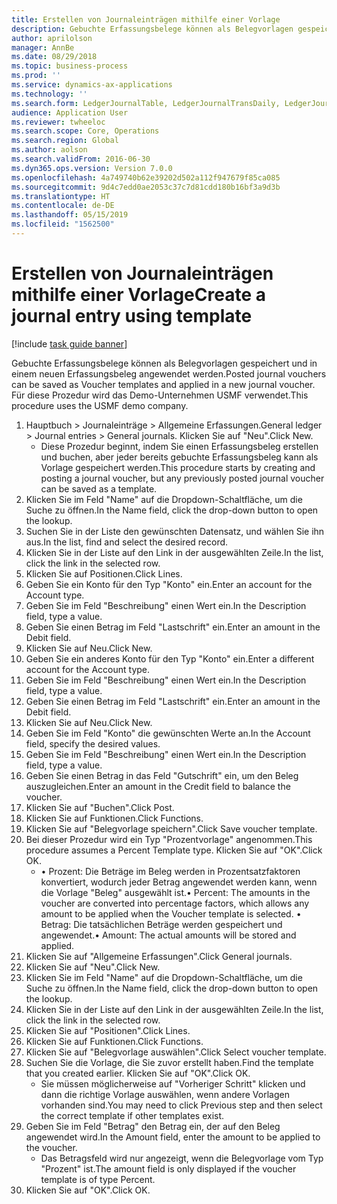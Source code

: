 ```yaml
---
title: Erstellen von Journaleinträgen mithilfe einer Vorlage
description: Gebuchte Erfassungsbelege können als Belegvorlagen gespeichert und in einem neuen Erfassungsbeleg angewendet werden.
author: aprilolson
manager: AnnBe
ms.date: 08/29/2018
ms.topic: business-process
ms.prod: ''
ms.service: dynamics-ax-applications
ms.technology: ''
ms.search.form: LedgerJournalTable, LedgerJournalTransDaily, LedgerJournalTransVoucherTemplate
audience: Application User
ms.reviewer: twheeloc
ms.search.scope: Core, Operations
ms.search.region: Global
ms.author: aolson
ms.search.validFrom: 2016-06-30
ms.dyn365.ops.version: Version 7.0.0
ms.openlocfilehash: 4a749740b62e39202d502a112f947679f85ca085
ms.sourcegitcommit: 9d4c7edd0ae2053c37c7d81cdd180b16bf3a9d3b
ms.translationtype: HT
ms.contentlocale: de-DE
ms.lasthandoff: 05/15/2019
ms.locfileid: "1562500"
---
```

# <a name="create-a-journal-entry-using-template"></a><span data-ttu-id="99065-103">Erstellen von Journaleinträgen mithilfe einer Vorlage</span><span class="sxs-lookup"><span data-stu-id="99065-103">Create a journal entry using template</span></span>

[!include [task guide banner](../../includes/task-guide-banner.md)]

<span data-ttu-id="99065-104">Gebuchte Erfassungsbelege können als Belegvorlagen gespeichert und in einem neuen Erfassungsbeleg angewendet werden.</span><span class="sxs-lookup"><span data-stu-id="99065-104">Posted journal vouchers can be saved as Voucher templates and applied in a new journal voucher.</span></span> <span data-ttu-id="99065-105">Für diese Prozedur wird das Demo-Unternehmen USMF verwendet.</span><span class="sxs-lookup"><span data-stu-id="99065-105">This procedure uses the USMF demo company.</span></span>

1. <span data-ttu-id="99065-106">Hauptbuch > Journaleinträge > Allgemeine Erfassungen.</span><span class="sxs-lookup"><span data-stu-id="99065-106">General ledger > Journal entries > General journals.</span></span> <span data-ttu-id="99065-107">Klicken Sie auf "Neu".</span><span class="sxs-lookup"><span data-stu-id="99065-107">Click New.</span></span>
    * <span data-ttu-id="99065-108">Diese Prozedur beginnt, indem Sie einen Erfassungsbeleg erstellen und buchen, aber jeder bereits gebuchte Erfassungsbeleg kann als Vorlage gespeichert werden.</span><span class="sxs-lookup"><span data-stu-id="99065-108">This procedure starts by creating and posting a journal voucher, but any previously posted journal voucher can be saved as a template.</span></span>  
2. <span data-ttu-id="99065-109">Klicken Sie im Feld "Name" auf die Dropdown-Schaltfläche, um die Suche zu öffnen.</span><span class="sxs-lookup"><span data-stu-id="99065-109">In the Name field, click the drop-down button to open the lookup.</span></span>
3. <span data-ttu-id="99065-110">Suchen Sie in der Liste den gewünschten Datensatz, und wählen Sie ihn aus.</span><span class="sxs-lookup"><span data-stu-id="99065-110">In the list, find and select the desired record.</span></span>
4. <span data-ttu-id="99065-111">Klicken Sie in der Liste auf den Link in der ausgewählten Zeile.</span><span class="sxs-lookup"><span data-stu-id="99065-111">In the list, click the link in the selected row.</span></span>
5. <span data-ttu-id="99065-112">Klicken Sie auf Positionen.</span><span class="sxs-lookup"><span data-stu-id="99065-112">Click Lines.</span></span>
6. <span data-ttu-id="99065-113">Geben Sie ein Konto für den Typ "Konto" ein.</span><span class="sxs-lookup"><span data-stu-id="99065-113">Enter an account for the Account type.</span></span>
7. <span data-ttu-id="99065-114">Geben Sie im Feld "Beschreibung" einen Wert ein.</span><span class="sxs-lookup"><span data-stu-id="99065-114">In the Description field, type a value.</span></span>
8. <span data-ttu-id="99065-115">Geben Sie einen Betrag im Feld "Lastschrift" ein.</span><span class="sxs-lookup"><span data-stu-id="99065-115">Enter an amount in the Debit field.</span></span>
9. <span data-ttu-id="99065-116">Klicken Sie auf Neu.</span><span class="sxs-lookup"><span data-stu-id="99065-116">Click New.</span></span>
10. <span data-ttu-id="99065-117">Geben Sie ein anderes Konto für den Typ "Konto" ein.</span><span class="sxs-lookup"><span data-stu-id="99065-117">Enter a different account for the Account type.</span></span>
11. <span data-ttu-id="99065-118">Geben Sie im Feld "Beschreibung" einen Wert ein.</span><span class="sxs-lookup"><span data-stu-id="99065-118">In the Description field, type a value.</span></span>
12. <span data-ttu-id="99065-119">Geben Sie einen Betrag im Feld "Lastschrift" ein.</span><span class="sxs-lookup"><span data-stu-id="99065-119">Enter an amount in the Debit field.</span></span>
13. <span data-ttu-id="99065-120">Klicken Sie auf Neu.</span><span class="sxs-lookup"><span data-stu-id="99065-120">Click New.</span></span>
14. <span data-ttu-id="99065-121">Geben Sie im Feld "Konto" die gewünschten Werte an.</span><span class="sxs-lookup"><span data-stu-id="99065-121">In the Account field, specify the desired values.</span></span>
15. <span data-ttu-id="99065-122">Geben Sie im Feld "Beschreibung" einen Wert ein.</span><span class="sxs-lookup"><span data-stu-id="99065-122">In the Description field, type a value.</span></span>
16. <span data-ttu-id="99065-123">Geben Sie einen Betrag in das Feld "Gutschrift" ein, um den Beleg auszugleichen.</span><span class="sxs-lookup"><span data-stu-id="99065-123">Enter an amount in the Credit field to balance the voucher.</span></span>
17. <span data-ttu-id="99065-124">Klicken Sie auf "Buchen".</span><span class="sxs-lookup"><span data-stu-id="99065-124">Click Post.</span></span>
18. <span data-ttu-id="99065-125">Klicken Sie auf Funktionen.</span><span class="sxs-lookup"><span data-stu-id="99065-125">Click Functions.</span></span>
19. <span data-ttu-id="99065-126">Klicken Sie auf "Belegvorlage speichern".</span><span class="sxs-lookup"><span data-stu-id="99065-126">Click Save voucher template.</span></span>
20. <span data-ttu-id="99065-127">Bei dieser Prozedur wird ein Typ "Prozentvorlage" angenommen.</span><span class="sxs-lookup"><span data-stu-id="99065-127">This procedure assumes a Percent Template type.</span></span> <span data-ttu-id="99065-128">Klicken Sie auf "OK".</span><span class="sxs-lookup"><span data-stu-id="99065-128">Click OK.</span></span>
    * <span data-ttu-id="99065-129">• Prozent: Die Beträge im Beleg werden in Prozentsatzfaktoren konvertiert, wodurch jeder Betrag angewendet werden kann, wenn die Vorlage "Beleg" ausgewählt ist.</span><span class="sxs-lookup"><span data-stu-id="99065-129">• Percent: The amounts in the voucher are converted into percentage factors, which allows any amount to be applied when the Voucher template is selected.</span></span>  <span data-ttu-id="99065-130">• Betrag: Die tatsächlichen Beträge werden gespeichert und angewendet.</span><span class="sxs-lookup"><span data-stu-id="99065-130">• Amount: The actual amounts will be stored and applied.</span></span>  
21. <span data-ttu-id="99065-131">Klicken Sie auf "Allgemeine Erfassungen".</span><span class="sxs-lookup"><span data-stu-id="99065-131">Click General journals.</span></span>
22. <span data-ttu-id="99065-132">Klicken Sie auf "Neu".</span><span class="sxs-lookup"><span data-stu-id="99065-132">Click New.</span></span>
23. <span data-ttu-id="99065-133">Klicken Sie im Feld "Name" auf die Dropdown-Schaltfläche, um die Suche zu öffnen.</span><span class="sxs-lookup"><span data-stu-id="99065-133">In the Name field, click the drop-down button to open the lookup.</span></span>
24. <span data-ttu-id="99065-134">Klicken Sie in der Liste auf den Link in der ausgewählten Zeile.</span><span class="sxs-lookup"><span data-stu-id="99065-134">In the list, click the link in the selected row.</span></span>
25. <span data-ttu-id="99065-135">Klicken Sie auf "Positionen".</span><span class="sxs-lookup"><span data-stu-id="99065-135">Click Lines.</span></span>
26. <span data-ttu-id="99065-136">Klicken Sie auf Funktionen.</span><span class="sxs-lookup"><span data-stu-id="99065-136">Click Functions.</span></span>
27. <span data-ttu-id="99065-137">Klicken Sie auf "Belegvorlage auswählen".</span><span class="sxs-lookup"><span data-stu-id="99065-137">Click Select voucher template.</span></span>
28. <span data-ttu-id="99065-138">Suchen Sie die Vorlage, die Sie zuvor erstellt haben.</span><span class="sxs-lookup"><span data-stu-id="99065-138">Find the template that you created earlier.</span></span> <span data-ttu-id="99065-139">Klicken Sie auf "OK".</span><span class="sxs-lookup"><span data-stu-id="99065-139">Click OK.</span></span>
    * <span data-ttu-id="99065-140">Sie müssen möglicherweise auf "Vorheriger Schritt" klicken und dann die richtige Vorlage auswählen, wenn andere Vorlagen vorhanden sind.</span><span class="sxs-lookup"><span data-stu-id="99065-140">You may need to click Previous step and then select the correct template if other templates exist.</span></span>  
29. <span data-ttu-id="99065-141">Geben Sie im Feld "Betrag" den Betrag ein, der auf den Beleg angewendet wird.</span><span class="sxs-lookup"><span data-stu-id="99065-141">In the Amount field, enter the amount to be applied to the voucher.</span></span>
    * <span data-ttu-id="99065-142">Das Betragsfeld wird nur angezeigt, wenn die Belegvorlage vom Typ "Prozent" ist.</span><span class="sxs-lookup"><span data-stu-id="99065-142">The amount field is only displayed if the voucher template is of type Percent.</span></span>  
30. <span data-ttu-id="99065-143">Klicken Sie auf "OK".</span><span class="sxs-lookup"><span data-stu-id="99065-143">Click OK.</span></span>

